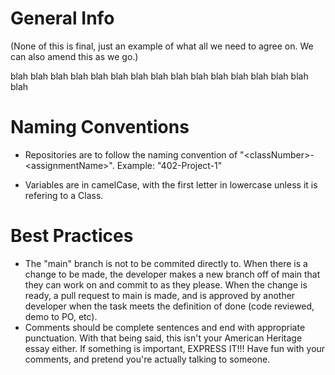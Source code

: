 # General Info

(None of this is final, just an example of what all we need to agree on. We can also amend this as we go.)

blah blah blah blah blah blah blah blah blah blah blah blah blah blah blah blah





# Naming Conventions

- Repositories are to follow the naming convention of "\<classNumber\>-\<assignmentName\>". Example: "402-Project-1"

- Variables are in camelCase, with the first letter in lowercase unless it is refering to a Class.

# Best Practices

- The "main" branch is not to be commited directly to. When there is a change to be made, the developer makes a new branch off of main that they can work on and commit to as they please. When the change is ready, a pull request to main is made, and is approved by another developer when the task meets the definition of done (code reviewed, demo to PO, etc). 
- Comments should be complete sentences and end with appropriate punctuation. With that being said, this isn't your American Heritage essay either. If something is important, EXPRESS IT!!! Have fun with your comments, and pretend you're actually talking to someone.  

